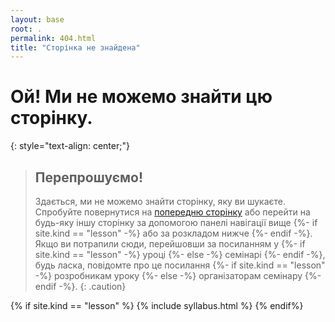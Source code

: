 ```yaml
---
layout: base
root: .
permalink: 404.html
title: "Сторінка не знайдена"
---
```


# Ой! Ми не можемо знайти цю сторінку.
{: style="text-align: center;"}

> ## Перепрошуємо!
>
> Здається, ми не можемо знайти сторінку, яку ви шукаєте.
> Спробуйте повернутися на <a href="javascript:history.back()">попередню сторінку</a> або
> перейти на будь-яку іншу сторінку за допомогою панелі навігації вище
> {%- if site.kind == "lesson" -%} або за розкладом нижче {%- endif -%}.
> Якщо ви потрапили сюди, перейшовши за посиланням у
> {%- if site.kind == "lesson" -%} уроці {%- else -%} семінарі {%- endif -%},
> будь ласка, повідомте про це посилання
> {%- if site.kind == "lesson" -%} розробникам уроку {%- else -%} організаторам семінару {%- endif -%}.
{: .caution}

{% if site.kind == "lesson" %}
  {% include syllabus.html %}
{% endif%}

